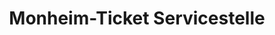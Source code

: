 ---
title: "Monheim-Ticket Servicestelle"
url: /monheim-am-rhein/monheim-ticket-servicestelle/
shop: Tickets
---